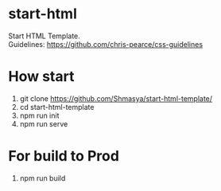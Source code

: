 # start-html
Start HTML Template.<br/>
Guidelines: https://github.com/chris-pearce/css-guidelines
# How start
1. git clone https://github.com/Shmasya/start-html-template/
2. cd start-html-template
3. npm run init
4. npm run serve
# For build to Prod
1. npm run build
